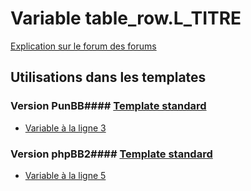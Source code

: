 # Variable table_row.L_TITRE
[Explication sur le forum des forums](http://forum.forumactif.com/t294113-listing-des-variables#table_row.L_TITRE)
## Utilisations dans les templates
### Version PunBB#### [Template standard](punbb/standard.md)
* [Variable à la ligne 3](../punbb/standard.tpl#L3)
### Version phpBB2#### [Template standard](subsilver/standard.md)
* [Variable à la ligne 5](../subsilver/standard.tpl#L5)
